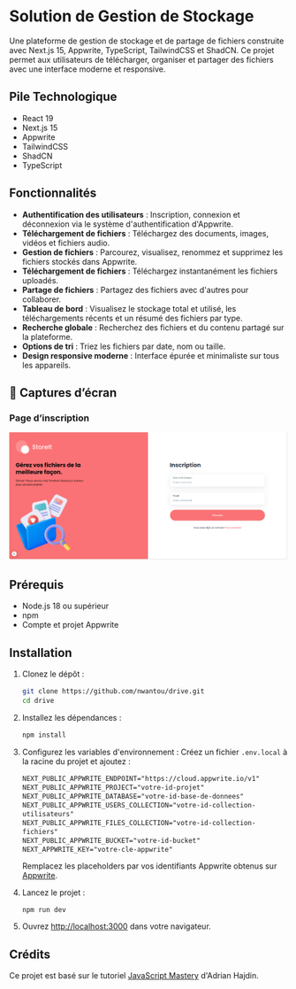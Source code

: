 # Solution de Gestion de Stockage

Une plateforme de gestion de stockage et de partage de fichiers construite avec Next.js 15, Appwrite, TypeScript, TailwindCSS et ShadCN. Ce projet permet aux utilisateurs de télécharger, organiser et partager des fichiers avec une interface moderne et responsive.

## Pile Technologique
- React 19
- Next.js 15
- Appwrite
- TailwindCSS
- ShadCN
- TypeScript

## Fonctionnalités
- **Authentification des utilisateurs** : Inscription, connexion et déconnexion via le système d'authentification d'Appwrite.
- **Téléchargement de fichiers** : Téléchargez des documents, images, vidéos et fichiers audio.
- **Gestion de fichiers** : Parcourez, visualisez, renommez et supprimez les fichiers stockés dans Appwrite.
- **Téléchargement de fichiers** : Téléchargez instantanément les fichiers uploadés.
- **Partage de fichiers** : Partagez des fichiers avec d'autres pour collaborer.
- **Tableau de bord** : Visualisez le stockage total et utilisé, les téléchargements récents et un résumé des fichiers par type.
- **Recherche globale** : Recherchez des fichiers et du contenu partagé sur la plateforme.
- **Options de tri** : Triez les fichiers par date, nom ou taille.
- **Design responsive moderne** : Interface épurée et minimaliste sur tous les appareils.


## 📸 Captures d’écran

### Page d’inscription
![Capture d’écran - Page d’inscription](./public/drive.PNG)

## Prérequis
- Node.js 18 ou supérieur
- npm
- Compte et projet Appwrite

## Installation
1. Clonez le dépôt :
   ```bash
   git clone https://github.com/nwantou/drive.git
   cd drive
   ```

2. Installez les dépendances :
   ```bash
   npm install
   ```

3. Configurez les variables d'environnement :
   Créez un fichier `.env.local` à la racine du projet et ajoutez :
   ```
   NEXT_PUBLIC_APPWRITE_ENDPOINT="https://cloud.appwrite.io/v1"
   NEXT_PUBLIC_APPWRITE_PROJECT="votre-id-projet"
   NEXT_PUBLIC_APPWRITE_DATABASE="votre-id-base-de-donnees"
   NEXT_PUBLIC_APPWRITE_USERS_COLLECTION="votre-id-collection-utilisateurs"
   NEXT_PUBLIC_APPWRITE_FILES_COLLECTION="votre-id-collection-fichiers"
   NEXT_PUBLIC_APPWRITE_BUCKET="votre-id-bucket"
   NEXT_APPWRITE_KEY="votre-cle-appwrite"
   ```
   Remplacez les placeholders par vos identifiants Appwrite obtenus sur [Appwrite](https://appwrite.io).

4. Lancez le projet :
   ```bash
   npm run dev
   ```

5. Ouvrez [http://localhost:3000](http://localhost:3000) dans votre navigateur.

## Crédits
Ce projet est basé sur le tutoriel [JavaScript Mastery](https://www.youtube.com/@JavaScriptMastery) d'Adrian Hajdin.
